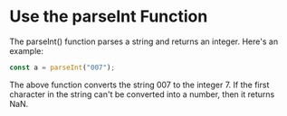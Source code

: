 # Use the parseInt Function
The parseInt() function parses a string and returns an integer. Here's an example:
```javascript
const a = parseInt("007");
```
The above function converts the string 007 to the integer 7. If the first character in the string can't be converted into a number, then it returns NaN.
